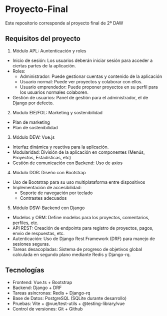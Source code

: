 # Proyecto-Final
Este repositorio corresponde al proyecto final de 2º DAW

## Requisitos del proyecto
1. Módulo APL: Auntenticación y roles
- Inicio de sesión: Los usuarios deberán iniciar sesión para acceder a ciertas partes de la aplicación.
- Roles:
    - Administrador: Puede gestionar cuentas y contenido de la aplicación
    - Usuario normal: Puede ver proyectos y colaborar con ellos.
    - Usuario emprendedor: Puede proponer proyectos en su perfil para los usuarios normales colaboren.
- Gestión de usuarios: Panel de gestión para el administrador, el de Django por defecto.

2. Modulo EIE/FOL: Marketing y sostenibilidad
- Plan de marketing
- Plan de sostenibilidad

3. Módulo DEW: Vue.js
- Interfaz dinámica y reactiva para la aplicación.
- Modularidad: División de la aplicación en componentes (Menús, Proyectos, Estadísticas, etc)
- Gestión de comunicación con Backend: Uso de axios

4. Módulo DOR: Diseño con Bootstrap
- Uso de Bootstrap para su uso multiplataforma entre dispositivos
- Implementación de accesibilidad:
    - Soporte de navegación por teclado
    - Contrastes adecuados

5. Módulo DSW: Backend con Django
- Modelos y ORM: Define modelos para los proyectos, comentarios, perfiles, etc.
- API REST: Creación de endpoints para registro de proyectos, pagos, envio de respuestas, etc.
- Autenticación: Uso de Django Rest Framework (DRF) para manejo de sesiones seguras.
- Tareas desacopladas: Sistema de progreso de objetivos global calculada en segundo plano mediante Redis y Django-rq.

## Tecnologías

- Frontend: Vue.ts + Bootstrap
- Backend: Django + DRF
- Tareas asíncronas: Redis + Django-rq
- Base de Datos: PostgreSQL (SQLite durante desarrollo)
- Pruebas: Vite + @vue/test-utils + @testing-library/vue
- Control de versiones: Git + Github
